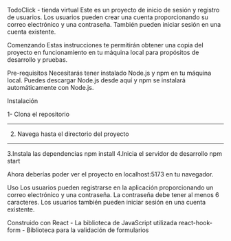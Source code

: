 TodoClick - tienda virtual
Este es un proyecto de inicio de sesión y registro de usuarios. Los usuarios pueden crear una cuenta proporcionando su correo electrónico y una contraseña. También pueden iniciar sesión en una cuenta existente.

Comenzando
Estas instrucciones te permitirán obtener una copia del proyecto en funcionamiento en tu máquina local para propósitos de desarrollo y pruebas.

Pre-requisitos
Necesitarás tener instalado Node.js y npm en tu máquina local. Puedes descargar Node.js desde aquí y npm se instalará automáticamente con Node.js.

Instalación

1- Clona el repositorio
**************
2. Navega hasta el directorio del proyecto 
***********
3.Instala las dependencias
npm install
4.Inicia el servidor de desarrollo
npm start

Ahora deberías poder ver el proyecto en localhost:5173 en tu navegador.

Uso
Los usuarios pueden registrarse en la aplicación proporcionando un correo electrónico y una contraseña. La contraseña debe tener al menos 6 caracteres. Los usuarios también pueden iniciar sesión en una cuenta existente.

Construido con
React - La biblioteca de JavaScript utilizada
react-hook-form - Biblioteca para la validación de formularios
